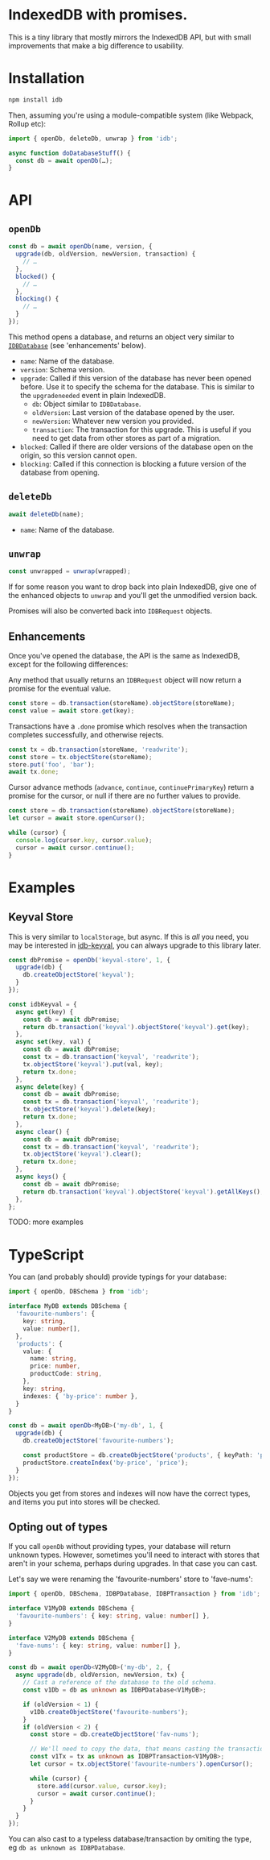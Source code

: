 # IndexedDB with promises.

This is a tiny library that mostly mirrors the IndexedDB API, but with small improvements that make a big difference to usability.

# Installation

```sh
npm install idb
```

Then, assuming you're using a module-compatible system (like Webpack, Rollup etc):

```js
import { openDb, deleteDb, unwrap } from 'idb';

async function doDatabaseStuff() {
  const db = await openDb(…);
}
```

# API

## `openDb`

```js
const db = await openDb(name, version, {
  upgrade(db, oldVersion, newVersion, transaction) {
    // …
  },
  blocked() {
    // …
  },
  blocking() {
    // …
  }
});
```

This method opens a database, and returns an object very similar to [`IDBDatabase`](https://w3c.github.io/IndexedDB/#database-interface) (see 'enhancements' below).

* `name`: Name of the database.
* `version`: Schema version.
* `upgrade`: Called if this version of the database has never been opened before. Use it to specify the schema for the database. This is similar to the `upgradeneeded` event in plain IndexedDB.
    * `db`: Object similar to `IDBDatabase`.
    * `oldVersion`: Last version of the database opened by the user.
    * `newVersion`: Whatever new version you provided.
    * `transaction`: The transaction for this upgrade. This is useful if you need to get data from other stores as part of a migration.
* `blocked`: Called if there are older versions of the database open on the origin, so this version cannot open.
* `blocking`: Called if this connection is blocking a future version of the database from opening.

## `deleteDb`

```js
await deleteDb(name);
```

* `name`: Name of the database.

## `unwrap`

```js
const unwrapped = unwrap(wrapped);
```

If for some reason you want to drop back into plain IndexedDB, give one of the enhanced objects to `unwrap` and you'll get the unmodified version back.

Promises will also be converted back into `IDBRequest` objects.

## Enhancements

Once you've opened the database, the API is the same as IndexedDB, except for the following differences:

Any method that usually returns an `IDBRequest` object will now return a promise for the eventual value.

```js
const store = db.transaction(storeName).objectStore(storeName);
const value = await store.get(key);
```

Transactions have a `.done` promise which resolves when the transaction completes successfully, and otherwise rejects.

```js
const tx = db.transaction(storeName, 'readwrite');
const store = tx.objectStore(storeName);
store.put('foo', 'bar');
await tx.done;
```

Cursor advance methods (`advance`, `continue`, `continuePrimaryKey`) return a promise for the cursor, or null if there are no further values to provide.

```js
const store = db.transaction(storeName).objectStore(storeName);
let cursor = await store.openCursor();

while (cursor) {
  console.log(cursor.key, cursor.value);
  cursor = await cursor.continue();
}
```

# Examples

## Keyval Store

This is very similar to `localStorage`, but async. If this is *all* you need, you may be interested in [idb-keyval](https://www.npmjs.com/package/idb-keyval), you can always upgrade to this library later.

```js
const dbPromise = openDb('keyval-store', 1, {
  upgrade(db) {
    db.createObjectStore('keyval');
  }
});

const idbKeyval = {
  async get(key) {
    const db = await dbPromise;
    return db.transaction('keyval').objectStore('keyval').get(key);
  },
  async set(key, val) {
    const db = await dbPromise;
    const tx = db.transaction('keyval', 'readwrite');
    tx.objectStore('keyval').put(val, key);
    return tx.done;
  },
  async delete(key) {
    const db = await dbPromise;
    const tx = db.transaction('keyval', 'readwrite');
    tx.objectStore('keyval').delete(key);
    return tx.done;
  },
  async clear() {
    const db = await dbPromise;
    const tx = db.transaction('keyval', 'readwrite');
    tx.objectStore('keyval').clear();
    return tx.done;
  },
  async keys() {
    const db = await dbPromise;
    return db.transaction('keyval').objectStore('keyval').getAllKeys();
  },
};
```

TODO: more examples

# TypeScript

You can (and probably should) provide typings for your database:

```ts
import { openDb, DBSchema } from 'idb';

interface MyDB extends DBSchema {
  'favourite-numbers': {
    key: string,
    value: number[],
  },
  'products': {
    value: {
      name: string,
      price: number,
      productCode: string,
    },
    key: string,
    indexes: { 'by-price': number },
  }
}

const db = await openDb<MyDB>('my-db', 1, {
  upgrade(db) {
    db.createObjectStore('favourite-numbers');

    const productStore = db.createObjectStore('products', { keyPath: 'productCode' });
    productStore.createIndex('by-price', 'price');
  }
});
```

Objects you get from stores and indexes will now have the correct types, and items you put into stores will be checked.

## Opting out of types

If you call `openDb` without providing types, your database will return unknown types. However, sometimes you'll need to interact with stores that aren't in your schema, perhaps during upgrades. In that case you can cast.

Let's say we were renaming the 'favourite-numbers' store to 'fave-nums':

```ts
import { openDb, DBSchema, IDBPDatabase, IDBPTransaction } from 'idb';

interface V1MyDB extends DBSchema {
  'favourite-numbers': { key: string, value: number[] },
}

interface V2MyDB extends DBSchema {
  'fave-nums': { key: string, value: number[] },
}

const db = await openDb<V2MyDB>('my-db', 2, {
  async upgrade(db, oldVersion, newVersion, tx) {
    // Cast a reference of the database to the old schema.
    const v1Db = db as unknown as IDBPDatabase<V1MyDB>;

    if (oldVersion < 1) {
      v1Db.createObjectStore('favourite-numbers');
    }
    if (oldVersion < 2) {
      const store = db.createObjectStore('fav-nums');

      // We'll need to copy the data, that means casting the transaction too:
      const v1Tx = tx as unknown as IDBPTransaction<V1MyDB>;
      let cursor = tx.objectStore('favourite-numbers').openCursor();

      while (cursor) {
        store.add(cursor.value, cursor.key);
        cursor = await cursor.continue();
      }
    }
  }
});
```

You can also cast to a typeless database/transaction by omiting the type, eg `db as unknown as IDBPDatabase`.
